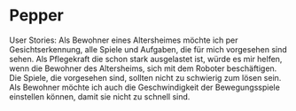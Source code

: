 # Pepper
User Stories:
  Als Bewohner eines Altersheimes möchte ich per Gesichtserkennung, alle Spiele und Aufgaben, die für mich vorgesehen sind sehen.
  Als Pflegekraft die schon stark ausgelastet ist, würde es mir helfen, wenn die Bewohner des Altersheims, sich mit dem Roboter beschäftigen.
  Die Spiele, die vorgesehen sind, sollten nicht zu schwierig zum lösen sein.
  Als Bewohner möchte ich auch die Geschwindigkeit der Bewegungsspiele einstellen können, damit sie nicht zu schnell sind.
  
